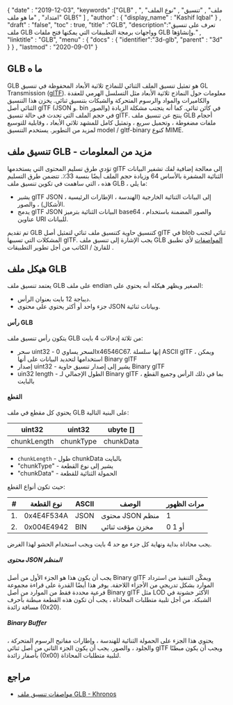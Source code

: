 {
  "date" : "2019-12-03",
  "keywords" :["GLB" , "ملف" , "تنسيق" , "نوع الملف" , "امتداد" , "ما هو ملف GLB؟" ] ,
  "author" : {
    "display_name" : "Kashif Iqbal"
} ,
  "draft" : "false",
  "toc" : true,
  "title" :"GLB",
  "description":"تعرف على تنسيق ملف GLB وواجهات برمجة التطبيقات التي يمكنها فتح ملفات GLB وإنشاؤها." ,
  "linktitle" : "GLB",
  "menu" : {
    "docs" : {
      "identifier":"3d-glb",
      "parent" : "3d"
}
} ,
  "lastmod" : "2020-09-01"
}

## GLB ما ه

GLB هو تمثيل تنسيق الملف الثنائي للنماذج ثلاثية الأبعاد المحفوظة في تنسيق GL Transmission ([glTF](/ar/3d/gltf/)). معلومات حول النماذج ثلاثية الأبعاد مثل التسلسل الهرمي للعقدة والكاميرات والمواد والرسوم المتحركة والشبكات بتنسيق ثنائي. يخزن هذا التنسيق الثنائي أصل glTF (JSON و. bin والصور) في كائن ثنائي. كما أنه يتجنب مشكلة الزيادة في حجم الملف التي تحدث في حالة تنسيق glTF. ينتج عن تنسيق ملف GLB أحجام ملفات مضغوطة ، وتحميل سريع ، وتمثيل كامل للمشهد ثلاثي الأبعاد ، وقابلية للتوسيع لمزيد من التطوير. يستخدم التنسيق model / gltf-binary كنوع MIME.

## تنسيق ملف GLB - مزيد من المعلومات

تؤدي طرق تسليم المحتوى التي يستخدمها glTF إلى معالجة إضافية لفك تشفير البيانات الثنائية المشفرة بالأساس 64 وزيادة حجم الملف أيضًا بنسبة 33٪. تتضمن طرق التسليم هذه ، التي ساهمت في تكوين تنسيق ملف GLB ، ما يلي:

* يشير glTF JSON إلى البيانات الثنائية الخارجية (الهندسة ، الإطارات الرئيسية ، الأشكال) ، والصور.
* يدمج glTF JSON البيانات الثنائية بترميز base64 ، والصور المضمنة باستخدام عناوين URI للبيانات.

تم تقديم GLB كتنسيق حاوية كتنسيق ملف ثنائي لتمثيل أصل glTF في blob ثنائي لتجنب المشكلات التي تسببها glTF. يجب الإشارة إلى تنسيق ملف GLB [المواصفات](https://github.com/KhronosGroup/glTF/tree/master/specification/2.0#glb-file-format-specification) لأي تطبيق للقارئ / الكاتب من أجل تطوير التطبيقات .

## هيكل ملف GLB

يعتمد تنسيق ملف GLB على ملف endian الصغير ويظهر هيكله أنه يحتوي على:

* ديباجة 12 بايت بعنوان الرأس.
* جزء واحد أو أكثر يحتوي على محتوى JSON وبيانات ثنائية.

#### رأس GLB

يتكون رأس تنسيق ملف GLB من ثلاثة إدخالات 4 بايت:

* سحر uint32 - السحر يساوي 0x46546C67. إنها سلسلة ASCII glTF ، ويمكن استخدامها لتحديد البيانات على أنها Binary glTF
* إصدار uint32 - يشير إلى إصدار تنسيق حاوية Binary glTF
* uin32 length - الطول الإجمالي لـ Binary glTF ، بما في ذلك الرأس وجميع القطع بالبايت

#### القطع

يحتوي كل مقطع في ملف GLB على البنية التالية:

| uint32 | uint32 | ubyte []
---|---|---|
| chunkLength | chunkType | chunkData

* `chunkLength` - طول chunkData بالبايت
* "chunkType" - يشير إلى نوع القطعة
* "chunkData" - الحمولة الثنائية للقطعة

حيث تكون أنواع القطع:

| # | نوع القطعة | ASCII | الوصف | مرات الظهور
---|---|---|---|---|
| 1. | 0x4E4F534A | JSON | محتوى JSON منظم | 1
| 2. | 0x004E4942 | BIN | مخزن مؤقت ثنائي | 0 أو 1

يجب محاذاة بداية ونهاية كل جزء مع حد 4 بايت ويجب استخدام الحشو لهذا الغرض.

##### محتوى JSON المنظم

يجب أن يكون هذا هو الجزء الأول من أصل Binary glTF ويمكّن التنفيذ من استرداد الموارد بشكل تدريجي من الأجزاء اللاحقة. يوفر هذا أيضًا القدرة على قراءة مجموعة فرعية محددة فقط من الموارد من أصل Binary glTF مثل LOD الأكثر خشونة في الشبكة. من أجل تلبية متطلبات المحاذاة ، يجب أن تكون هذه القطعة مبطنة بأحرف مسافة زائدة (0x20).

##### Binary Buffer #####

يحتوي هذا الجزء على الحمولة الثنائية للهندسة ، وإطارات مفاتيح الرسوم المتحركة ، والجلود ، والصور. يجب أن يكون الجزء الثاني من أصل ثنائي glTF ويجب أن يكون مبطنًا بأصفار زائدة (0x00) لتلبية متطلبات المحاذاة.

## مراجع ##

* [مواصفات تنسيق ملف GLB - Khronos](/ar/3D/GLTF/)


